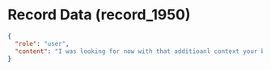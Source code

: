 # Record Data (record_1950)

```json
{
  "role": "user",
  "content": "I was looking for now with that additioanl context your breakdown of probability and rarity"
}
```
